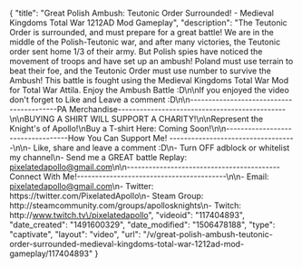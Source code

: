{
    "title": "Great Polish Ambush: Teutonic Order Surrounded! - Medieval Kingdoms Total War 1212AD Mod Gameplay",
    "description": "The Teutonic Order is surrounded, and must prepare for a great battle!  We are in the middle of the Polish-Teutonic war, and after many victories, the Teutonic order sent home 1\/3 of their army.  But Polish spies have noticed the movement of troops and have set up an ambush!  Poland must use terrain to beat their foe, and the Teutonic Order must use number to survive the Ambush!  This battle is fought using the Medieval Kingdoms Total War Mod for Total War Attila. Enjoy the Ambush Battle :D\n\nIf you enjoyed the video don't forget to Like and Leave a comment :D\n\n-----------------------------------------PA Merchandise----------------------------------------------\n\nBUYING A SHIRT WILL SUPPORT A CHARITY!\n\nRepresent the Knight's of Apollo!\nBuy a T-shirt Here: Coming Soon!\n\n----------------------------------How You Can Support Me! -----------------------------------\n\n- Like, share and leave a comment :D\n- Turn OFF adblock or whitelist my channel\n- Send me a GREAT battle Replay: pixelatedapollo@gmail.com\n\n------------------------------------------Connect With Me!-----------------------------------------\n\n- Email: pixelatedapollo@gmail.com\n- Twitter: https:\/\/twitter.com\/PixelatedApollo\n- Steam Group:  http:\/\/steamcommunity.com\/groups\/apollosknights\n- Twitch: http:\/\/www.twitch.tv\/pixelatedapollo",
    "videoid": "117404893",
    "date_created": "1491600329",
    "date_modified": "1506478188",
    "type": "captivate",
    "layout": "video",
    "url": "\/v\/great-polish-ambush-teutonic-order-surrounded-medieval-kingdoms-total-war-1212ad-mod-gameplay\/117404893"
}